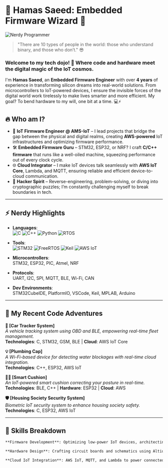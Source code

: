 # 👾 Hamas Saeed: Embedded Firmware Wizard 👾

![Nerdy Programmer](https://media.giphy.com/media/LmNwrBhejkK9EFP504/giphy.gif)

> "There are 10 types of people in the world: those who understand binary, and those who don’t." 😎

### Welcome to my tech dojo! 🏯 Where code and hardware meet the digital magic of the IoT cosmos.

I'm **Hamas Saeed**, an **Embedded Firmware Engineer** with over **4 years** of experience in transforming silicon dreams into real-world solutions. From microcontrollers to IoT-powered devices, I ensure the invisible forces of the digital world work tirelessly to make lives smarter and more efficient. My goal? To bend hardware to my will, one bit at a time. 💻⚡

## 🔥 Who am I?
- 🎯 **IoT Firmware Engineer @ AMS-IoT** – I lead projects that bridge the gap between the physical and digital realms, creating **AWS-powered** IoT infrastructures and optimizing firmware performance.
- 🛠 **Embedded Firmware Guru** – STM32, ESP32, or NRF? I craft **C/C++ firmware** that runs like a well-oiled machine, squeezing performance out of every clock cycle.
- 🌐 **Cloud Integrator** – I make IoT devices talk seamlessly with **AWS IoT Core**, Lambda, and MQTT, ensuring reliable and efficient device-to-cloud communication.
- 🧠 **Hacker Spirit** – Reverse-engineering, problem-solving, or diving into cryptographic puzzles; I’m constantly challenging myself to break boundaries in tech.
  
---

## ⚡️ Nerdy Highlights

- **Languages**:  
  ![C](https://img.shields.io/badge/C-%2300599C.svg?style=for-the-badge&logo=c&logoColor=white)
  ![C++](https://img.shields.io/badge/C++-%2300599C.svg?style=for-the-badge&logo=c%2B%2B&logoColor=white)
  ![Python](https://img.shields.io/badge/Python-%2314354C.svg?style=for-the-badge&logo=python&logoColor=white)
  ![RTOS](https://img.shields.io/badge/RTOS-%23013263.svg?style=for-the-badge&logo=freertos&logoColor=white)

- **Tools**:  
  ![STM32](https://img.shields.io/badge/STM32-%23013263.svg?style=for-the-badge&logo=stmicroelectronics&logoColor=white)
  ![FreeRTOS](https://img.shields.io/badge/FreeRTOS-%230033A0.svg?style=for-the-badge&logo=freertos&logoColor=white)
  ![Keil](https://img.shields.io/badge/Keil-%23007ACC.svg?style=for-the-badge&logo=keil&logoColor=white)
  ![AWS IoT](https://img.shields.io/badge/AWS%20IoT-%23FF9900.svg?style=for-the-badge&logo=amazonaws&logoColor=white)

- **Microcontrollers**:  
  STM32, ESP32, PIC, Atmel, NRF

- **Protocols**:  
  UART, I2C, SPI, MQTT, BLE, Wi-Fi, CAN

- **Dev Environments**:  
  STM32CubeIDE, PlatformIO, VSCode, Keil, MPLAB, Arduino

---

## 🚀 My Recent Code Adventures

**🦾 [Car Tracker System]**  
_A vehicle tracking system using OBD and BLE, empowering real-time fleet management._  
**Technologies**: C, STM32, GSM, BLE | **Cloud**: AWS IoT Core

**💡 [Plumbing Cap]**  
_A Wi-Fi-based device for detecting water blockages with real-time cloud integration._  
**Technologies**: C++, ESP32, AWS IoT

**🏋️‍♂️ [Smart Cushion]**  
_An IoT-powered smart cushion correcting your posture in real-time._  
**Technologies**: BLE, C++ | **Hardware**: ESP32 | **Cloud**: AWS

**🛡️ [Housing Society Security System]**  
_Biometric IoT security system to enhance housing society safety._  
**Technologies**: C, ESP32, AWS IoT

---

## 🎯 Skills Breakdown

```markdown
**Firmware Development**: Optimizing low-power IoT devices, architecting secure firmware, and writing device drivers with clock-cycle precision.

**Hardware Design**: Crafting circuit boards and schematics using Altium, EasyEDA, and Proteus for maximum efficiency.

**Cloud IoT Integration**: AWS IoT, MQTT, and Lambda to power connected ecosystems with seamless cloud-device communication.
